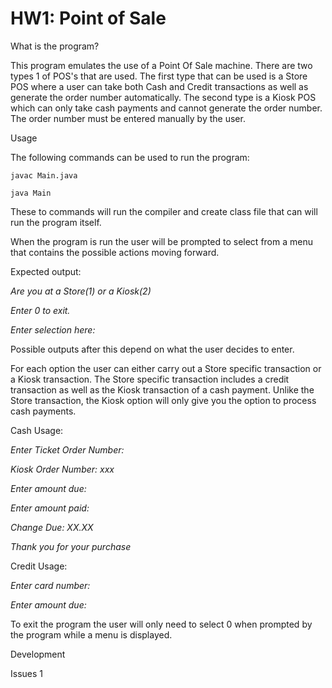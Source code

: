 # HW1: Point of Sale


What is the program?

This program emulates the use of a Point Of Sale machine. There are two types   1
of POS's that are used. The first type that can be used is a Store POS where a
user can take both Cash and Credit transactions as well as generate the order
number automatically. The second type is a Kiosk POS which can only take cash 
payments and cannot generate the order number. The order number must be entered
manually by the user. 


Usage

The following commands can be used to run the program:

`javac Main.java`

`java Main`

These to commands will run the compiler and create class file that can will
run the program itself.

When the program is run the user will be prompted to select from a menu that
contains the possible actions moving forward.

Expected output:

*Are you at a Store(1) or a Kiosk(2)*

*Enter 0 to exit.*

*Enter selection here:*

Possible outputs after this depend on what the user decides to enter.

For each option the user can either carry out a Store specific transaction
or a Kiosk transaction. The Store specific transaction includes a
credit transaction as well as the Kiosk transaction of a cash payment. Unlike
the Store transaction, the Kiosk option will only give you the option to 
process cash payments.

Cash Usage:

*Enter Ticket Order Number: <order number>*

*Kiosk Order Number: xxx*

*Enter amount due: <amount of sale>*

*Enter amount paid: <amount paid>*

*Change Due: XX.XX*

*Thank you for your purchase*

Credit Usage:

*Enter card number: <card number>*

*Enter amount due: <amount of sale>*


To exit the program the user will only need to select 0 when prompted by the
program while a menu is displayed.

Development


Issues
                                                                               1